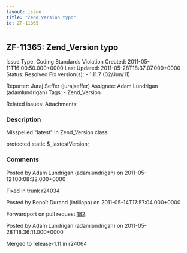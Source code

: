 ```yaml
---
layout: issue
title: "Zend_Version typo"
id: ZF-11365
---
```


ZF-11365: Zend\_Version typo
----------------------------

 Issue Type: Coding Standards Violation Created: 2011-05-11T16:00:50.000+0000 Last Updated: 2011-05-28T18:37:07.000+0000 Status: Resolved Fix version(s): - 1.11.7 (02/Jun/11)
 
 Reporter:  Juraj Seffer (jurajseffer)  Assignee:  Adam Lundrigan (adamlundrigan)  Tags: - Zend\_Version
 
 Related issues: 
 Attachments: 
### Description

Misspelled "latest" in Zend\_Version class:

protected static $\_lastestVersion;

 

 

### Comments

Posted by Adam Lundrigan (adamlundrigan) on 2011-05-12T00:08:32.000+0000

Fixed in trunk r24034

 

 

Posted by Benoît Durand (intiilapa) on 2011-05-14T17:57:04.000+0000

Forwardport on pull request [182](https://github.com/zendframework/zf2/pull/182).

 

 

Posted by Adam Lundrigan (adamlundrigan) on 2011-05-28T18:36:11.000+0000

Merged to release-1.11 in r24064

 

 
